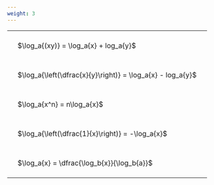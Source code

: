 ```yaml
---
weight: 3
---
```


<style type="text/css">
#T_00d39 th.col_heading {
  text-align: left;
  font-size: 1em;
}
#T_00d39 td {
  text-align: left;
  font-size: 1em;
  padding: 1.5em;
}
</style>
<table id="T_00d39">
  <thead>
  </thead>
  <tbody>
    <tr>
      <td id="T_00d39_row0_col0" class="data row0 col0" >$\log_a{(xy)} = \log_a{x} + log_a{y}$</td>
    </tr>
    <tr>
      <td id="T_00d39_row1_col0" class="data row1 col0" >$\log_a{\left(\dfrac{x}{y}\right)} = \log_a{x} - log_a{y}$</td>
    </tr>
    <tr>
      <td id="T_00d39_row2_col0" class="data row2 col0" >$\log_a{x^n} = n\log_a{x}$</td>
    </tr>
    <tr>
      <td id="T_00d39_row3_col0" class="data row3 col0" >$\log_a{\left(\dfrac{1}{x}\right)} = -\log_a{x}$</td>
    </tr>
    <tr>
      <td id="T_00d39_row4_col0" class="data row4 col0" >$\log_a{x} = \dfrac{\log_b{x}}{\log_b{a}}$</td>
    </tr>
  </tbody>
</table>
